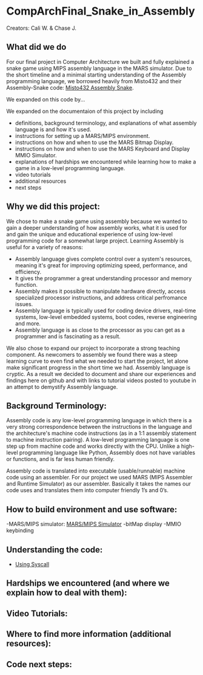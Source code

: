 # CompArchFinal_Snake_in_Assembly
Creators: Cali W. & Chase J.

## What did we do
For our final project in Computer Architecture we built and fully explained a snake game using MIPS assembly language in the MARS simulator. Due to the short timeline and a minimal starting understanding of the Assembly programming language, we borrowed heavily from Misto432 and their Assembly-Snake code: [Misto432 Assembly Snake](https://github.com/Misto423/Assembly-Snake). 

We expanded on this code by...

We expanded on the documentaion of this project by including
- definitions, background terminology, and explanations of what assembly language is and how it's used.
- instructions for setting up a MARS/MIPS environment.
- instructions on how and when to use the MARS Bitmap Display.
- instructions on how and when to use the MARS Keyboard and Display MMIO Simulator.
- explanations of hardships we encountered while learning how to make a game in a low-level programming language.
- video tutorials
- additional resources
- next steps

## Why we did this project:
We chose to make a snake game using assembly because we wanted to gain a deeper understanding of how assembly works, what it is used for and gain the unique and educational experience of using low-level programming code for a somewhat large project. Learning Assembly is useful for a variety of reasons:
- Assembly language gives complete control over a system's resources, meaning it's great for improving optimizing speed, performance, and efficiency.
- It gives the programmer a great understanding processor and memory function.
- Assembly makes it possible to manipulate hardware directly, access specialized processor instructions, and address critical perfromance issues.
- Assembly language is typically used for coding device drivers, real-time systems, low-level embedded systems, boot codes, reverse engineering and more.
- Assembly language is as close to the processor as you can get as a programmer and is fascinating as a result.

We also chose to expand our project to incorporate a strong teaching component. As newcomers to assembly we found there was a steep learning curve to even find what we needed to start the project, let alone make significant progress in the short time we had. Assembly language is cryptic. As a result we decided to document and share our experiences and findings here on github and with links to tutorial videos posted to youtube in an attempt to demystify Assembly language.

## Background Terminology:
Assembly code is any low-level programming language in which there is a very strong correspondence between the instructions in the language and the architecture's machine code instructions (as in a 1:1 assembly statement to machine instruction pairing). A low-level programming language is one step up from machine code and works directly with the CPU. Unlike a high-level programming language like Python, Assembly does not have variables or functions, and is far less human friendly. 

Assembly code is translated into executable (usable/runnable) machine code using an assembler. For our project we used MARS (MIPS Assembler and Runtime Simulator) as our assembler. Basically it takes the names our code uses and translates them into computer friendly 1’s and 0’s. 

## How to build environment and use software:
-MARS/MIPS simulator: [MARS/MIPS Simulator](http://courses.missouristate.edu/KenVollmar/MARS/download.htm)
-bitMap display
-MMIO keybinding

## Understanding the code: 
- [Using Syscall](https://courses.missouristate.edu/KenVollmar/mars/Help/SyscallHelp.html)

## Hardships we encountered (and where we explain how to deal with them):

## Video Tutorials:

## Where to find more information (additional resources):

## Code next steps:
